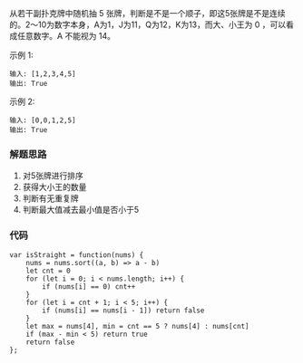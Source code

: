 从若干副扑克牌中随机抽 5 张牌，判断是不是一个顺子，即这5张牌是不是连续的。2～10为数字本身，A为1，J为11，Q为12，K为13，而大、小王为 0 ，可以看成任意数字。A 不能视为 14。

示例 1:
```
输入: [1,2,3,4,5]
输出: True
```

示例 2:
```
输入: [0,0,1,2,5]
输出: True
```
### 解题思路
 1. 对5张牌进行排序
 2. 获得大小王的数量
 3. 判断有无重复牌
 4. 判断最大值减去最小值是否小于5

### 代码
```
var isStraight = function(nums) {
    nums = nums.sort((a, b) => a - b)
    let cnt = 0
    for (let i = 0; i < nums.length; i++) {
        if (nums[i] == 0) cnt++
    }
    for (let i = cnt + 1; i < 5; i++) {
        if (nums[i] == nums[i - 1]) return false
    }
    let max = nums[4], min = cnt == 5 ? nums[4] : nums[cnt]
    if (max - min < 5) return true
    return false 
};
```